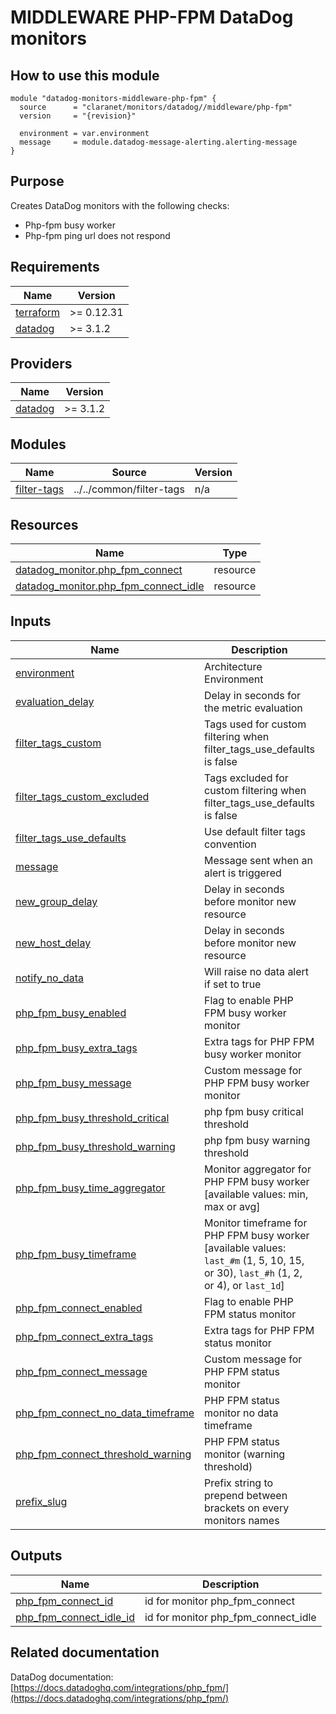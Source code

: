 # MIDDLEWARE PHP-FPM DataDog monitors

## How to use this module

```hcl
module "datadog-monitors-middleware-php-fpm" {
  source      = "claranet/monitors/datadog//middleware/php-fpm"
  version     = "{revision}"

  environment = var.environment
  message     = module.datadog-message-alerting.alerting-message
}

```

## Purpose

Creates DataDog monitors with the following checks:

- Php-fpm busy worker
- Php-fpm ping url does not respond

<!-- BEGIN_TF_DOCS -->
## Requirements

| Name | Version |
|------|---------|
| <a name="requirement_terraform"></a> [terraform](#requirement\_terraform) | >= 0.12.31 |
| <a name="requirement_datadog"></a> [datadog](#requirement\_datadog) | >= 3.1.2 |

## Providers

| Name | Version |
|------|---------|
| <a name="provider_datadog"></a> [datadog](#provider\_datadog) | >= 3.1.2 |

## Modules

| Name | Source | Version |
|------|--------|---------|
| <a name="module_filter-tags"></a> [filter-tags](#module\_filter-tags) | ../../common/filter-tags | n/a |

## Resources

| Name | Type |
|------|------|
| [datadog_monitor.php_fpm_connect](https://registry.terraform.io/providers/DataDog/datadog/latest/docs/resources/monitor) | resource |
| [datadog_monitor.php_fpm_connect_idle](https://registry.terraform.io/providers/DataDog/datadog/latest/docs/resources/monitor) | resource |

## Inputs

| Name | Description | Type | Default | Required |
|------|-------------|------|---------|:--------:|
| <a name="input_environment"></a> [environment](#input\_environment) | Architecture Environment | `string` | n/a | yes |
| <a name="input_evaluation_delay"></a> [evaluation\_delay](#input\_evaluation\_delay) | Delay in seconds for the metric evaluation | `number` | `15` | no |
| <a name="input_filter_tags_custom"></a> [filter\_tags\_custom](#input\_filter\_tags\_custom) | Tags used for custom filtering when filter\_tags\_use\_defaults is false | `string` | `"*"` | no |
| <a name="input_filter_tags_custom_excluded"></a> [filter\_tags\_custom\_excluded](#input\_filter\_tags\_custom\_excluded) | Tags excluded for custom filtering when filter\_tags\_use\_defaults is false | `string` | `""` | no |
| <a name="input_filter_tags_use_defaults"></a> [filter\_tags\_use\_defaults](#input\_filter\_tags\_use\_defaults) | Use default filter tags convention | `string` | `"true"` | no |
| <a name="input_message"></a> [message](#input\_message) | Message sent when an alert is triggered | `any` | n/a | yes |
| <a name="input_new_group_delay"></a> [new\_group\_delay](#input\_new\_group\_delay) | Delay in seconds before monitor new resource | `number` | `300` | no |
| <a name="input_new_host_delay"></a> [new\_host\_delay](#input\_new\_host\_delay) | Delay in seconds before monitor new resource | `number` | `300` | no |
| <a name="input_notify_no_data"></a> [notify\_no\_data](#input\_notify\_no\_data) | Will raise no data alert if set to true | `bool` | `true` | no |
| <a name="input_php_fpm_busy_enabled"></a> [php\_fpm\_busy\_enabled](#input\_php\_fpm\_busy\_enabled) | Flag to enable PHP FPM busy worker monitor | `string` | `"true"` | no |
| <a name="input_php_fpm_busy_extra_tags"></a> [php\_fpm\_busy\_extra\_tags](#input\_php\_fpm\_busy\_extra\_tags) | Extra tags for PHP FPM busy worker monitor | `list(string)` | `[]` | no |
| <a name="input_php_fpm_busy_message"></a> [php\_fpm\_busy\_message](#input\_php\_fpm\_busy\_message) | Custom message for PHP FPM busy worker monitor | `string` | `""` | no |
| <a name="input_php_fpm_busy_threshold_critical"></a> [php\_fpm\_busy\_threshold\_critical](#input\_php\_fpm\_busy\_threshold\_critical) | php fpm busy critical threshold | `number` | `90` | no |
| <a name="input_php_fpm_busy_threshold_warning"></a> [php\_fpm\_busy\_threshold\_warning](#input\_php\_fpm\_busy\_threshold\_warning) | php fpm busy warning threshold | `number` | `80` | no |
| <a name="input_php_fpm_busy_time_aggregator"></a> [php\_fpm\_busy\_time\_aggregator](#input\_php\_fpm\_busy\_time\_aggregator) | Monitor aggregator for PHP FPM busy worker [available values: min, max or avg] | `string` | `"avg"` | no |
| <a name="input_php_fpm_busy_timeframe"></a> [php\_fpm\_busy\_timeframe](#input\_php\_fpm\_busy\_timeframe) | Monitor timeframe for PHP FPM busy worker [available values: `last_#m` (1, 5, 10, 15, or 30), `last_#h` (1, 2, or 4), or `last_1d`] | `string` | `"last_10m"` | no |
| <a name="input_php_fpm_connect_enabled"></a> [php\_fpm\_connect\_enabled](#input\_php\_fpm\_connect\_enabled) | Flag to enable PHP FPM status monitor | `string` | `"true"` | no |
| <a name="input_php_fpm_connect_extra_tags"></a> [php\_fpm\_connect\_extra\_tags](#input\_php\_fpm\_connect\_extra\_tags) | Extra tags for PHP FPM status monitor | `list(string)` | `[]` | no |
| <a name="input_php_fpm_connect_message"></a> [php\_fpm\_connect\_message](#input\_php\_fpm\_connect\_message) | Custom message for PHP FPM status monitor | `string` | `""` | no |
| <a name="input_php_fpm_connect_no_data_timeframe"></a> [php\_fpm\_connect\_no\_data\_timeframe](#input\_php\_fpm\_connect\_no\_data\_timeframe) | PHP FPM status monitor no data timeframe | `string` | `10` | no |
| <a name="input_php_fpm_connect_threshold_warning"></a> [php\_fpm\_connect\_threshold\_warning](#input\_php\_fpm\_connect\_threshold\_warning) | PHP FPM status monitor (warning threshold) | `string` | `3` | no |
| <a name="input_prefix_slug"></a> [prefix\_slug](#input\_prefix\_slug) | Prefix string to prepend between brackets on every monitors names | `string` | `""` | no |

## Outputs

| Name | Description |
|------|-------------|
| <a name="output_php_fpm_connect_id"></a> [php\_fpm\_connect\_id](#output\_php\_fpm\_connect\_id) | id for monitor php\_fpm\_connect |
| <a name="output_php_fpm_connect_idle_id"></a> [php\_fpm\_connect\_idle\_id](#output\_php\_fpm\_connect\_idle\_id) | id for monitor php\_fpm\_connect\_idle |
<!-- END_TF_DOCS -->
## Related documentation

DataDog documentation: [https://docs.datadoghq.com/integrations/php_fpm/](https://docs.datadoghq.com/integrations/php_fpm/)

